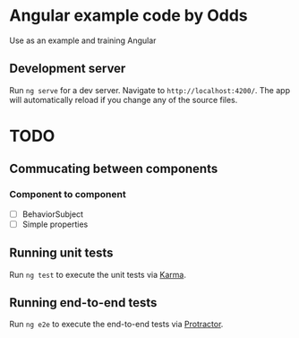# Angular example code by Odds 

Use as an example and training Angular

## Development server

Run `ng serve` for a dev server. Navigate to `http://localhost:4200/`. The app will automatically reload if you change any of the source files.


# TODO 

## Commucating between components
### Component to component
- [ ] BehaviorSubject
- [ ] Simple properties

## Running unit tests

Run `ng test` to execute the unit tests via [Karma](https://karma-runner.github.io).

## Running end-to-end tests

Run `ng e2e` to execute the end-to-end tests via [Protractor](http://www.protractortest.org/).



